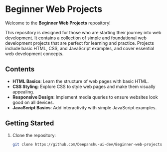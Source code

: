 # Beginner Web Projects

Welcome to the **Beginner Web Projects** repository!

This repository is designed for those who are starting their journey into web development. It contains a collection of simple and foundational web development projects that are perfect for learning and practice. Projects include basic HTML, CSS, and JavaScript examples, and cover essential web development concepts.

## Contents

- **HTML Basics**: Learn the structure of web pages with basic HTML.
- **CSS Styling**: Explore CSS to style web pages and make them visually appealing.
- **Responsive Design**: Implement media queries to ensure websites look good on all devices.
- **JavaScript Basics**: Add interactivity with simple JavaScript examples.

## Getting Started

1. Clone the repository:
   ```bash
   git clone https://github.com/Deepanshu-ui-dev/Beginner-web-projects
